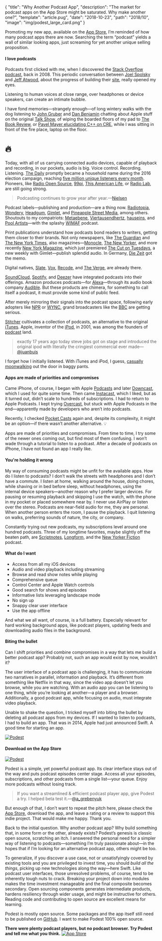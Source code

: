 {
  "title": "Why Another Podcast App",
  "description": "The market for podcast apps on the App Store might be saturated. Why make another one?",
  "template": "article.pug",
  "date": "2018-10-23",
  "path": "2018/10",
  "image": "img/podest_large_card.png"
}

Promoting my new app, available on the [App Store](https://itunes.apple.com/us/app/podest/id794983364), I’m reminded of how many podcast apps there are now. Searching the term “podcast” yields a wall of similar looking apps, just screaming for yet another unique selling proposition.

#### I love podcasts

Podcasts first clicked with me, when I discovered the [Stack Overflow podcast](https://stackoverflow.blog/2008/04/17/podcast-1/), back in 2008. This periodic conversation between [Joel Spolsky](https://www.joelonsoftware.com) and [Jeff Atwood](https://blog.codinghorror.com), about the progress of building their [site](https://stackoverflow.com), really opened my eyes.

Listening to human voices at close range, over headphones or device speakers, can create an intimate bubble.

I have fond memories—strangely enough—of long wintery walks with the dog listening to [John Gruber](https://daringfireball.net) and [Dan Benjamin](http://danbenjamin.com) chatting about Apple stuff on the original [Talk Show](http://5by5.tv/talkshow), of wiping the boarded floors of my pad to [The Book Review](https://www.nytimes.com/column/book-review-podcast), or [Pavel Mayer elucidating C++ on CRE](https://cre.fm/cre063-die-programmiersprache-c-plus-plus), while I was sitting in front of the fire place, laptop on the floor.

# 🔥

Today, with all of us carrying connected audio devices, capable of playback and recording, in our pockets, audio is big. Voice control. Recording. Listening. [The Daily](https://www.nytimes.com/podcasts/the-daily) promptly became a household name during the 2016 election campaign, reaching [five million unique listeners every month](https://www.recode.net/2018/2/13/17005660/new-york-times-the-daily-american-public-media-radio-podcast-michael-barbaro-lisa-tobin-code-media). Pioneers, like [Radio Open Source](http://radioopensource.org), [99pi](https://99percentinvisible.org), [This American Life](https://www.thisamericanlife.org), or [Radio Lab](https://www.wnycstudios.org/shows/radiolab), are still going strong.

> Podcasting continues to grow year after year.—[Nielsen](https://www.nielsen.com/us/en/insights/reports/2018/nielsen-podcast-insights-q3-2018.html)

Podcast labels—publishing and production—are a thing now. [Radiotopia](https://www.radiotopia.fm), [Wondery](https://wondery.com), [Headgum](https://headgum.com), [Gimlet](https://www.gimletmedia.com), and [Pineapple Street Media](http://pineapple.fm), among others. Shoutouts to my compatriots: [Metaebene](https://metaebene.me), [Viertausendhertz](https://viertausendhertz.de), [hauseins](https://hauseins.fm), and [Pool Artists](http://www.poolartists.de)—with the splashy [WIMAF](https://wimaf.podigee.io) podcast.

Print publications understand how podcasts bond readers to writers, getting them closer to their brands. Not only newspapers, like [The Guardian](https://www.theguardian.com/audio) and [The New York Times](https://www.nytimes.com/spotlight/podcasts), also magazines—[Monocle](https://monocle.com/radio/), [The New Yorker](https://www.newyorker.com/podcast), and more recently [New York Magazine](http://nymag.com), which just premiered [The Cut on Tuesdays](https://www.thecut.com/2019/10/the-cut-on-tuesdays-podcast-episode-1-power.html), a new weekly with Gimlet—publish splendid audio. In Germany, [Die Zeit](https://www.zeit.de/podcasts) got the memo.

Digital natives, [Slate](http://www.slate.com/articles/podcasts.html), [Vox](https://www.vox.com/pages/podcasts), [Recode](https://www.recode.net/podcasts/), and [The Verge](https://www.theverge.com/podcasts), are already there.

[SoundCloud](https://soundcloud.com/for/podcasting), [Spotify](https://www.spotify.com), and [Deezer](https://www.deezer.com/) have integrated podcasts into their offerings. Amazon produces podcasts—for [Alexa](https://developer.amazon.com/alexa)—through its audio book company [Audible](https://www.audible.com/blog/). But these products are chimera, for something to call itself a podcast, it must provide some kind of public feed.

After merely mirroring their signals into the podcast space, following early adopters like [NPR](https://www.npr.org) or [WYNC](https://www.wnyc.org), grand broadcasters like the [BBC](https://www.bbc.co.uk/podcasts) are getting serious.

[Stitcher](https://www.stitcher.com) cultivates a collection of podcasts, an alternative to the original [iTunes](https://www.apple.com/itunes/podcasts/). Apple, inventor of the [iPod](https://en.wikipedia.org/wiki/IPod), in 2001, was among the founders of [podcast](https://en.wikipedia.org/wiki/Podcast) land.

> exactly 17 years ago today steve jobs got on stage and introduced the original ipod with literally the cringiest commercial ever made—[@juanbuis](https://twitter.com/juanbuis)

I forget how I initially listened. With iTunes and iPod, I guess,  [casually moonwalking](https://www.youtube.com/watch?v=yTwd7SaYPQg) out the door in baggy pants.

#### Apps are made of priorities and compromises

Came iPhone, of course, I began with Apple [Podcasts](https://itunes.apple.com/us/app/podcasts/id525463029) and later [Downcast](https://itunes.apple.com/us/app/downcast/id393858566), which I used for quite some time. Then came [Instacast](https://itunes.apple.com/us/app/instacast-core/id108386833), which I liked, but as it turned out, didn’t scale to hundreds of subscriptions. I had to return to Apple Podcasts. I kept trying [Overcast](https://overcast.fm), but stuck with Apple Podcasts in the end—apparently made by developers who aren’t into podcasts.

Recently, I checked [Pocket Casts](https://play.pocketcasts.com) again and, despite its complexity, it might be an option—if there wasn’t another alternative. 💡

Apps are made of priorities and compromises. From time to time, I try some of the newer ones coming out, but find most of them confusing. I won’t wade through a tutorial to listen to a podcast. After a decade of podcasts on iPhone, I have not found an app I really like.

#### You're holding it wrong

My way of consuming podcasts might be unfit for the available apps. How do I listen to podcasts? I don’t walk the streets with headphones and I don’t have a commute. I listen at home, walking around the house, doing chores, while shaving or in bed before sleep, without headphones, using the internal device speakers—another reason why I prefer larger devices. For pausing or resuming playback and skipping I use the watch, with the phone in my pocket or placed somewhere near by. I never use AirPlay or listen over the stereo. Podcasts are near-field audio for me, they are personal. When another person enters the room, I pause the playback. I quit listening on walks, preferring sounds of nature, the city, or company.

Constantly trying out new podcasts, my subscriptions level around one hundred podcasts. Three of my longtime favorites, maybe slightly off the beaten path, are [Scriptnotes](http://scriptnotes.net), [Longform](https://longform.org/podcast), and the [New Yorker Fiction](https://www.newyorker.com/podcast/fiction) podcast.

#### What do I want

- Access from all my iOS devices
- Audio and video playback including streaming
- Browse and read show notes while playing
- Comprehensive queue
- Control Center and Apple Watch controls
- Good search for shows and episodes
- Informative lists leveraging landscape mode
- No sign up
- Snappy clear user interface
- Use the app offline

And what we all want, of course, is a full battery. Especially relevant for hard working background apps, like podcast players, updating feeds and downloading audio files in the background.

#### Biting the bullet

Can I shift priorities and combine compromises in a way that lets me build a better podcast app? Probably not, such an app would exist by now, wouldn’t it?

The user interface of a podcast app is challenging, it has to communicate two narratives in parallel, information and playback. It’s different from something like Netflix in that way, since the video app doesn’t let you browse, while you are watching. With an audio app you can be listening to one thing, while you’re looking at another—a player and a browser. Additionally, a good podcast app, while focusing on audio, must integrate video playback.

Unable to shake the question, I tricked myself into biting the bullet by deleting all podcast apps from my devices. If I wanted to listen to podcasts, I had to build an app. That was in 2014, Apple had just announced Swift. A good time for starting an app.

[![Podest](/img/podest.svg "Podest Logotype")](https://www.moma.org/collection/works/2500)

#### Download on the App Store

[![Podest](/img/podest_app_icon.svg "Podest App Icon")](https://itunes.apple.com/us/app/podest/id794983364)

Podest is a simple, yet powerful podcast app. Its clear interface stays out of the way and puts podcast episodes center stage. Access all your episodes, subscriptions, and other podcasts from a single list—your queue. Enjoy more podcasts without losing track.

> If you want a streamlined & efficient podcast player app, give Podest a try. I helped beta test it.—[@a_grebenyuk](https://twitter.com/a_grebenyuk)

But enough of that, I don’t want to repeat the pitch here, please check the [App Store](https://itunes.apple.com/us/app/podest/id794983364), download the app, and leave a rating or a review to support this indie project. That would make me happy. Thank you.

Back to the initial question. Why another podcast app? Why build something that, in some form or the other, already exists? Podest’s genesis is classic open source, scratching an itch. I answered the personal need for a simpler way of listening to podcasts—something I’m truly passionate about—in the hopes that if I’m looking for an alternative podcast app, others might be too.

To generalize, if you discover a use case, not or unsatisfyingly covered by existing tools and you are privileged to invest time, you should *build all the things*, picking up new technologies along the way—here Swift. Like podcast user interfaces, those unresolved problems, of course, tend to be inherently tough nuts to crack. Breaking your project down into modules makes the time investment manageable and the final composite becomes secondary. Open sourcing components generates intermediate products, hardens resiliency through wider usage, and might be instructive for others. Reading code and contributing to open source are excellent means for learning.

Podest is mostly open source. Some packages and the app itself still need to be published on [GitHub](https://github.com/michaelnisi/). I want to make Podest 100% open source.

**There were plenty podcast players, but no podcast browser. Try Podest and tell me what you think.**
[![App Store](/img/app_store.svg "App Store Badge")](https://itunes.apple.com/us/app/podest/id794983364)
